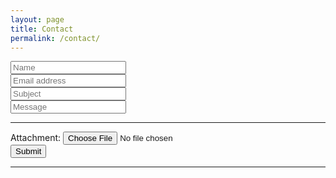 ```yaml
---
layout: page
title: Contact
permalink: /contact/
---
```


<form accept-charset="UTF-8" action="https://getform.io/f/6306f063-5eba-4c08-b8f7-9f2001abdc51" method="POST" enctype="multipart/form-data" target="_blank">
          <div class="form-group">
            <label for="exampleInputEmail1" required="required"></label>
            <input type="text" name="name" class="form-control" id="exampleInputEmail1" aria-describedby="emailHelp" placeholder="Name">
          </div>
          <div class="form-group">
            <label for="exampleInputName"></label>
            <input type="email" name="email" class="form-control" id="exampleInputName" placeholder="Email address" required="required">
          </div>
          <div class="form-group">
            <label for="exampleInputName"></label>
            <input type="text" name="name" class="form-control" id="exampleInputName" placeholder="Subject" required="required">
          </div>
          <div class="form-group">
            <label for="exampleInputName"></label>
            <input type="text" name="name" class="form-control" id="exampleInputName" placeholder="Message" required="required">
          </div>
          <hr>
          <div class="form-group mt-3">
            <label class="mr-2">Attachment:</label>
            <input type="file" name="file">
          </div>
                    <button type="submit" class="btn btn-primary">Submit</button>
          <hr>
